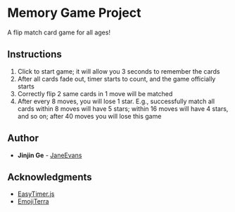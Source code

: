 # Memory Game Project
A flip match card game for all ages!

## Instructions
1. Click to start game; it will allow you 3 seconds to remember the cards
2. After all cards fade out, timer starts to count, and the game officially starts 
3. Correctly flip 2 same cards in 1 move will be matched
4. After every 8 moves, you will lose 1 star. E.g., successfully match all cards within 8 moves will have 5 stars; within 16 moves will have 4 stars, and so on; after 40 moves you will lose this game

## Author
* **Jinjin Ge** - [JaneEvans](https://janeevans.github.io/my-portfolio-website)

## Acknowledgments
* [EasyTimer.js](https://albert-gonzalez.github.io/easytimer.js/)
* [EmojiTerra](https://emojiterra.com/)
